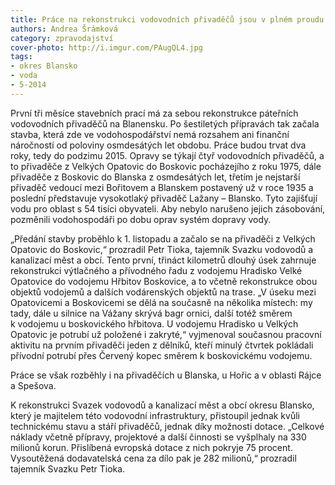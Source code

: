 ```yaml
---
title: Práce na rekonstrukci vodovodních přivaděčů jsou v plném proudu
authors: Andrea Šrámková
category: zpravodajství
cover-photo: http://i.imgur.com/PAugQL4.jpg
tags:
- okres Blansko
- voda
- 5-2014
---
```


První tři měsíce stavebních prací má za sebou rekonstrukce páteřních vodovodních přivaděčů na Blanensku. Po šestiletých přípravách tak začala stavba, která zde ve vodohospodářství nemá rozsahem ani finanční náročností od poloviny osmdesátých let obdobu. Práce budou trvat dva roky, tedy do podzimu 2015.
Opravy se týkají čtyř vodovodních přivaděčů, a to přivaděče z Velkých Opatovic do Boskovic pocházejího z roku 1975, dále přivaděče z Boskovic do Blanska z osmdesátých let, třetím je nejstarší přivaděč vedoucí mezi Bořitovem a Blanskem postavený už v roce 1935 a poslední představuje vysokotlaký přivaděč Lažany – Blansko. Tyto zajišťují vodu pro oblast s 54 tisíci obyvateli. Aby nebylo narušeno jejich zásobování, pozměnili vodohospodáři po dobu oprav systém dopravy vody.

„Předání stavby proběhlo k 1. listopadu a začalo se na přivaděči z Velkých Opatovic do Boskovic,“ prozradil Petr Tioka, tajemník Svazku vodovodů a kanalizací měst a obcí. Tento první, třináct kilometrů dlouhý úsek zahrnuje rekonstrukci výtlačného a přívodného řadu z vodojemu Hradisko Velké Opatovice do vodojemu Hřbitov Boskovice, a to včetně rekonstrukce obou objektů vodojemů a dalších vodárenských objektů na trase. „V úseku mezi Opatovicemi a Boskovicemi se dělá na současně na několika místech: my tady, dále u silnice na Vážany skrývá bagr ornici, další totéž směrem k vodojemu u boskovického hřbitova. U vodojemu Hradisko u Velkých Opatovic je potrubí už položené i zakryté,“ vyjmenoval současnou pracovní aktivitu na prvním přivaděči jeden z dělníků, kteří minulý čtvrtek pokládali přívodní potrubí přes Červený kopec směrem k boskovickému vodojemu.

Práce se však rozběhly i na přivaděčích u Blanska, u Hořic a v oblasti Rájce a Spešova.

K rekonstrukci Svazek vodovodů a kanalizací měst a obcí okresu Blansko, který je majitelem této vodovodní infrastruktury, přistoupil jednak kvůli technickému stavu a stáří přivaděčů, jednak díky možnosti dotace. „Celkové náklady včetně přípravy, projektové a další činnosti se vyšplhaly na 330 milionů korun. Přislíbená evropská dotace z nich pokryje 75 procent. Vysoutěžená dodavatelská cena za dílo pak je 282 milionů,“ prozradil tajemník Svazku Petr Tioka.